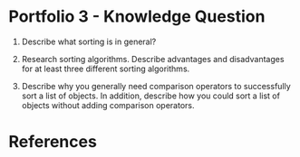 # Portfolio 3 - Knowledge Question  

1. Describe what sorting is in general?

2. Research sorting algorithms. Describe advantages and disadvantages for at least three different sorting algorithms.

3. Describe why you generally need comparison operators to successfully sort a list of objects. In addition, describe
   how you could sort a list of objects without adding comparison operators.

# References 

